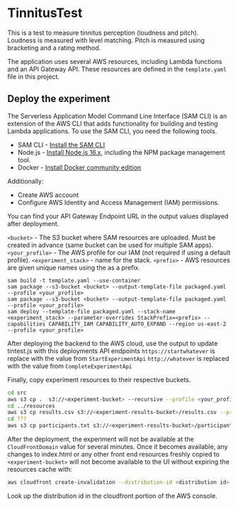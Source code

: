 # TinnitusTest

This is a test to measure tinnitus perception (loudness and pitch).  
Loudness is measured with level matching.  Pitch is measured using bracketing and a rating method.  

The application uses several AWS resources, including Lambda functions and an API Gateway API. 
These resources are defined in the `template.yaml` file in this project.

## Deploy the experiment

The Serverless Application Model Command Line Interface (SAM CLI) is an extension of the AWS CLI that adds functionality
 for building and testing Lambda applications. To use the SAM CLI, you need the following tools.
 
 * SAM CLI - [Install the SAM CLI](https://docs.aws.amazon.com/serverless-application-model/latest/developerguide/serverless-sam-cli-install.html)
 * Node.js - [Install Node.js 16.x](https://nodejs.org/en/), including the NPM package management tool.
 * Docker - [Install Docker community edition](https://hub.docker.com/search/?type=edition&offering=community)
 
 Additionally:
 * Create AWS account
 * Configure AWS Identity and Access Management (IAM) permissions.
 
 You can find your API Gateway Endpoint URL in the output values displayed after deployment.
 
 `<bucket>` - The S3 bucket where SAM resources are uploaded. Must be created in advance (same bucket can be used for multiple SAM apps).
 `<your_profile>` - The AWS profile for our IAM (not required if using a default profile).
 `<experiment_stack>` - name for the stack.
 `<prefix>` - AWS resources are given unique names using the <prefix> as a prefix. 
 ```
sam build -t template.yaml --use-container
sam package --s3-bucket <bucket> --output-template-file packaged.yaml --profile <your_profile>
sam package --s3-bucket <bucket> --output-template-file packaged.yaml --profile <your_profile>
sam deploy --template-file packaged.yaml --stack-name <experiment_stack> --parameter-overrides StackPrefix=<prefix> --capabilities CAPABILITY_IAM CAPABILITY_AUTO_EXPAND --region us-east-2 --profile <your_profile>
```

After deploying the backend to the AWS cloud, use the output to update tintest.js with this deployments API endpoints
`https://startwhatever` is replace with the value from `StartExperimentApi` 
`http://whatever` is replaced with the value from `CompleteExperimentApi`

Finally, copy experiment resources to their respective buckets.
```bash
cd src
aws s3 cp .  s3://<experiment-bucket> --recursive --profile <your_profile>
cd ../resources
aws s3 cp results.csv s3://<experiment-results-bucket>/results.csv --profile <your_profile>
cd ???
aws s3 cp participants.txt s3://<experiment-results-bucket>/participants.txt --profile <your_profile>
```

After the deployment, the experiment will not be available at the `CloudFrontDomain` value for 
several minutes. Once it becomes available, any changes to index.html or any other front end resources
freshly copied to `<experiment-bucket>` will not become available to the UI without expiring the
resources cache with:
```bash
aws cloudfront create-invalidation --distribution-id <distribution id> --paths "/*"
```

Look up the distribution id in the cloudfront portion of the AWS console.